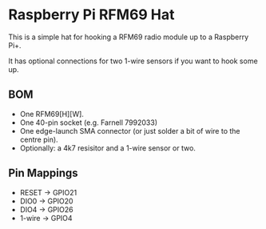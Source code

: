 # Raspberry Pi RFM69 Hat

This is a simple hat for hooking a RFM69 radio module up to a
Raspberry Pi+.

It has optional connections for two 1-wire sensors if you want to hook
some up.

## BOM

* One RFM69[H][W].
* One 40-pin socket (e.g. Farnell 7992033)
* One edge-launch SMA connector (or just solder a bit of wire to the
  centre pin).
* Optionally: a 4k7 resisitor and a 1-wire sensor or two.

## Pin Mappings

* RESET -> GPIO21
* DIO0 -> GPIO20
* DIO4 -> GPIO26
* 1-wire -> GPIO4
